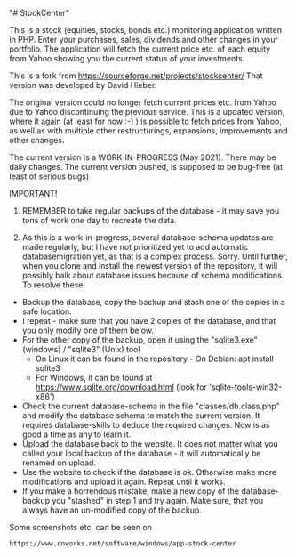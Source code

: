 "# StockCenter" 

This is a stock (equities, stocks, bonds etc.) monitoring application written in PHP.
Enter your purchases, sales, dividends and other changes in your portfolio.
The application will fetch the current price etc. of each equity from Yahoo showing you the current status of your investments.

This is a fork from https://sourceforge.net/projects/stockcenter/
That version was developed by David Hieber.

The original version could no longer fetch current prices etc. from Yahoo due to Yahoo discontinuing the previous service.
This is a updated version, where it again (at least for now :-) ) is possible to fetch prices from Yahoo, as
well as with multiple other restructurings, expansions, improvements and other changes.

The current version is a WORK-IN-PROGRESS (May 2021). There may be daily changes. The current version pushed, is supposed to be bug-free (at least of serious bugs)

IMPORTANT!
1) REMEMBER to take regular backups of the database - it may save you tons of work one day to recreate the data.

2) As this is a work-in-progress, several database-schema updates are made regularly, but I have not prioritized yet to add automatic databasemigration
 yet, as that is a complex process. Sorry.
Until further, when you clone and install the newest version of the repository, it will possibly balk about database issues
because of schema modifications.
To resolve these:
- Backup the database, copy the backup and stash one of the copies in a safe location.
- I repeat - make sure that you have 2 copies of the database, and that you only modify one of them below.
- For the other copy of the backup, open it using the "sqlite3.exe" (windows) / "sqlite3" (Unix) tool
	- On Linux it can be found in the repository - On Debian: apt install sqlite3
	- For Windows, it can be found at https://www.sqlite.org/download.html (look for 'sqlite-tools-win32-x86')
- Check the current database-schema in the file "classes/db.class.php" and modify the database schema to match the current version.
  It requires database-skills to deduce the required changes. Now is as good a time as any to learn it.
- Upload the database back to the website. It does not matter what you called your local backup of the database - it will
  automatically be renamed on upload.
- Use the website to check if the database is ok. Otherwise make more modifications and upload it again. Repeat until it works.
- If you make a horrendous mistake, make a new copy of the database-backup you "stashed" in step 1 and try again. Make sure, that
  you always have an un-modified copy of the backup.


Some screenshots etc. can be seen on 

	https://www.onworks.net/software/windows/app-stock-center

